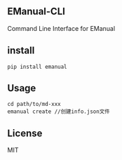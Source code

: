 EManual-CLI
-----------

Command Line Interface for EManual

install
-------
```shell
pip install emanual
```

Usage
-----
```shell
cd path/to/md-xxx
emanual create //创建info.json文件
````

License
-------

MIT

